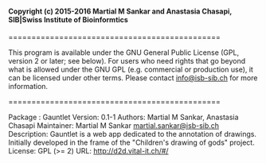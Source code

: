 #### Copyright (c) 2015-2016 Martial M Sankar and Anastasia Chasapi, SIB|Swiss Institute of Bioinformtics  ####

==============================================

This program is available under the GNU General Public License (GPL, version 2 or later; see below). For users who need rights that go beyond what is allowed under the GNU GPL (e.g. commercial or production use), it can be licensed under other terms. Please contact info@isb-sib.ch for more information.

==============================================

Package : Gauntlet
Version: 0.1-1
Authors: Martial M Sankar, Anastasia Chasapi
Maintainer: Martial M Sankar <martial.sankar@isb-sib.ch>
Description: Gauntlet is a web app dedicated to the annotation of drawings. Initially developed in the frame of the "Children's drawing of gods" project. 
License: GPL (>= 2)
URL: http://d2d.vital-it.ch/#/
